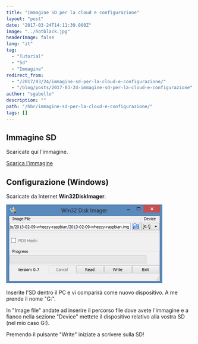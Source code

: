 ```yaml
---
title: "Immagine SD per la cloud e configurazione"
layout: "post"
date: "2017-03-24T14:11:39.000Z"
image: "../hotblack.jpg"
headerImage: false
lang: "it"
tag:
  - "Tutorial"
  - "Sd"
  - "Immagine"
redirect_from:
  - "/2017/03/24/immagine-sd-per-la-cloud-e-configurazione/"
  - "/blog/posts/2017-03-24-immagine-sd-per-la-cloud-e-configurazione"
author: "sgabello"
description: ""
path: "/hbr/immagine-sd-per-la-cloud-e-configurazione/"
tags: []
---
```


## Immagine SD

Scaricate qui l'immagine.

<a href="https://sourceforge.net/projects/hbrain/" type="button" class="btn btn-lg btn-info">Scarica l'immagine</a>

## Configurazione (Windows)

Scaricate da Internet **Win32DiskImager**.

![](./Win32-Disk-Imager-1.png)

Inserite l'SD dentro il PC e vi comparirà come nuovo dispositivo. A me prende il nome "G:".

In "Image file" andate ad inserire il percorso file dove avete l'immagine e a fianco nella sezione "Device" mettete il dispositivo relativo alla vostra SD (nel mio caso G:).

Premendo il pulsante "Write" iniziate a scrivere sulla SD!

